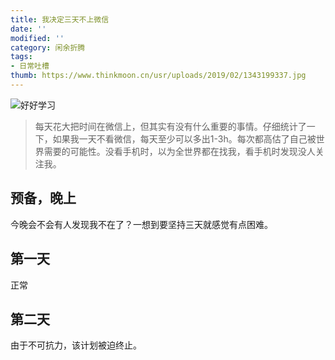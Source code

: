 ```yaml
---
title: 我决定三天不上微信
date: ''
modified: ''
category: 闲余折腾
tags:
- 日常吐槽
thumb: https://www.thinkmoon.cn/usr/uploads/2019/02/1343199337.jpg
---
```


![好好学习][1]

> 每天花大把时间在微信上，但其实有没有什么重要的事情。仔细统计了一下，如果我一天不看微信，每天至少可以多出1-3h。每次都高估了自己被世界需要的可能性。没看手机时，以为全世界都在找我，看手机时发现没人关注我。

## 预备，晚上
今晚会不会有人发现我不在了？一想到要坚持三天就感觉有点困难。

## 第一天
正常

## 第二天
由于不可抗力，该计划被迫终止。
 


  [1]: https://www.thinkmoon.cn/usr/uploads/2019/02/1343199337.jpg